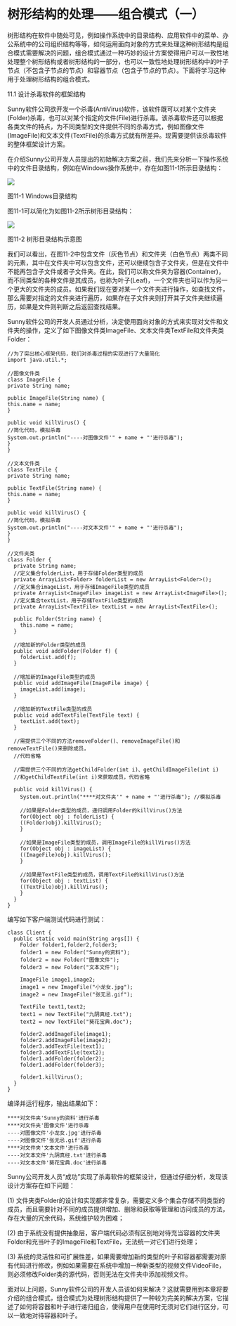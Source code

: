 # 树形结构的处理——组合模式（一）


树形结构在软件中随处可见，例如操作系统中的目录结构、应用软件中的菜单、办公系统中的公司组织结构等等，如何运用面向对象的方式来处理这种树形结构是组合模式需要解决的问题，组合模式通过一种巧妙的设计方案使得用户可以一致性地处理整个树形结构或者树形结构的一部分，也可以一致性地处理树形结构中的叶子节点（不包含子节点的节点）和容器节点（包含子节点的节点）。下面将学习这种用于处理树形结构的组合模式。

11.1 设计杀毒软件的框架结构

Sunny软件公司欲开发一个杀毒(AntiVirus)软件，该软件既可以对某个文件夹(Folder)杀毒，也可以对某个指定的文件(File)进行杀毒。该杀毒软件还可以根据各类文件的特点，为不同类型的文件提供不同的杀毒方式，例如图像文件(ImageFile)和文本文件(TextFile)的杀毒方式就有所差异。现需要提供该杀毒软件的整体框架设计方案。

在介绍Sunny公司开发人员提出的初始解决方案之前，我们先来分析一下操作系统中的文件目录结构，例如在Windows操作系统中，存在如图11-1所示目录结构：

![](http://img.my.csdn.net/uploads/201209/07/1347029262_9910.jpg)

图11-1 Windows目录结构

图11-1可以简化为如图11-2所示树形目录结构：

![](http://img.my.csdn.net/uploads/201209/07/1347032636_4355.jpg)

图11-2 树形目录结构示意图

我们可以看出，在图11-2中包含文件（灰色节点）和文件夹（白色节点）两类不同的元素，其中在文件夹中可以包含文件，还可以继续包含子文件夹，但是在文件中不能再包含子文件或者子文件夹。在此，我们可以称文件夹为容器(Container)，而不同类型的各种文件是其成员，也称为叶子(Leaf)，一个文件夹也可以作为另一个更大的文件夹的成员。如果我们现在要对某一个文件夹进行操作，如查找文件，那么需要对指定的文件夹进行遍历，如果存在子文件夹则打开其子文件夹继续遍历，如果是文件则判断之后返回查找结果。

Sunny软件公司的开发人员通过分析，决定使用面向对象的方式来实现对文件和文件夹的操作，定义了如下图像文件类ImageFile、文本文件类TextFile和文件夹类Folder：

```
//为了突出核心框架代码，我们对杀毒过程的实现进行了大量简化 
import java.util.*; 

//图像文件类 
class ImageFile { 
private String name; 

public ImageFile(String name) { 
this.name = name; 
} 

public void killVirus() { 
//简化代码，模拟杀毒 
System.out.println("----对图像文件'" + name + "'进行杀毒"); 
} 
} 

//文本文件类 
class TextFile { 
private String name; 

public TextFile(String name) { 
this.name = name; 
} 

public void killVirus() { 
//简化代码，模拟杀毒 
System.out.println("----对文本文件'" + name + "'进行杀毒"); 
} 
} 

//文件夹类 
class Folder { 
  private String name; 
  //定义集合folderList，用于存储Folder类型的成员 
  private ArrayList<Folder> folderList = new ArrayList<Folder>(); 
  //定义集合imageList，用于存储ImageFile类型的成员 
  private ArrayList<ImageFile> imageList = new ArrayList<ImageFile>(); 
  //定义集合textList，用于存储TextFile类型的成员 
  private ArrayList<TextFile> textList = new ArrayList<TextFile>(); 

  public Folder(String name) { 
    this.name = name; 
  } 

  //增加新的Folder类型的成员 
  public void addFolder(Folder f) { 
    folderList.add(f); 
  } 

  //增加新的ImageFile类型的成员 
  public void addImageFile(ImageFile image) { 
    imageList.add(image); 
  } 

  //增加新的TextFile类型的成员 
  public void addTextFile(TextFile text) { 
    textList.add(text); 
  } 

  //需提供三个不同的方法removeFolder()、removeImageFile()和removeTextFile()来删除成员，
  //代码省略 

  //需提供三个不同的方法getChildFolder(int i)、getChildImageFile(int i)
  //和getChildTextFile(int i)来获取成员，代码省略 

  public void killVirus() { 
    System.out.println("****对文件夹'" + name + "'进行杀毒"); //模拟杀毒 

    //如果是Folder类型的成员，递归调用Folder的killVirus()方法 
    for(Object obj : folderList) { 
    ((Folder)obj).killVirus(); 
    } 

    //如果是ImageFile类型的成员，调用ImageFile的killVirus()方法 
    for(Object obj : imageList) { 
    ((ImageFile)obj).killVirus(); 
    } 

    //如果是TextFile类型的成员，调用TextFile的killVirus()方法 
    for(Object obj : textList) { 
    ((TextFile)obj).killVirus(); 
    } 
  } 
} 
```

编写如下客户端测试代码进行测试：

```
class Client { 
  public static void main(String args[]) { 
    Folder folder1,folder2,folder3; 
    folder1 = new Folder("Sunny的资料"); 
    folder2 = new Folder("图像文件"); 
    folder3 = new Folder("文本文件"); 

    ImageFile image1,image2; 
    image1 = new ImageFile("小龙女.jpg"); 
    image2 = new ImageFile("张无忌.gif"); 

    TextFile text1,text2; 
    text1 = new TextFile("九阴真经.txt"); 
    text2 = new TextFile("葵花宝典.doc"); 

    folder2.addImageFile(image1); 
    folder2.addImageFile(image2); 
    folder3.addTextFile(text1); 
    folder3.addTextFile(text2); 
    folder1.addFolder(folder2); 
    folder1.addFolder(folder3); 

    folder1.killVirus(); 
  } 
} 
```

编译并运行程序，输出结果如下：

```
****对文件夹'Sunny的资料'进行杀毒
****对文件夹'图像文件'进行杀毒
----对图像文件'小龙女.jpg'进行杀毒
----对图像文件'张无忌.gif'进行杀毒
****对文件夹'文本文件'进行杀毒
----对文本文件'九阴真经.txt'进行杀毒
----对文本文件'葵花宝典.doc'进行杀毒
```

Sunny公司开发人员“成功”实现了杀毒软件的框架设计，但通过仔细分析，发现该设计方案存在如下问题：

(1) 文件夹类Folder的设计和实现都非常复杂，需要定义多个集合存储不同类型的成员，而且需要针对不同的成员提供增加、删除和获取等管理和访问成员的方法，存在大量的冗余代码，系统维护较为困难；

(2) 由于系统没有提供抽象层，客户端代码必须有区别地对待充当容器的文件夹Folder和充当叶子的ImageFile和TextFile，无法统一对它们进行处理；

(3) 系统的灵活性和可扩展性差，如果需要增加新的类型的叶子和容器都需要对原有代码进行修改，例如如果需要在系统中增加一种新类型的视频文件VideoFile，则必须修改Folder类的源代码，否则无法在文件夹中添加视频文件。

面对以上问题，Sunny软件公司的开发人员该如何来解决？这就需要用到本章将要介绍的组合模式，组合模式为处理树形结构提供了一种较为完美的解决方案，它描述了如何将容器和叶子进行递归组合，使得用户在使用时无须对它们进行区分，可以一致地对待容器和叶子。
